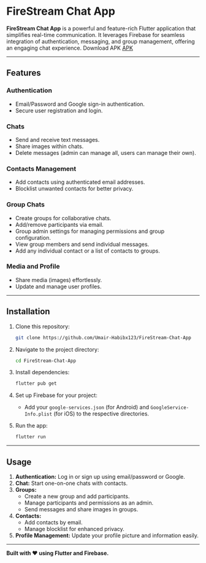 # FireStream Chat App

**FireStream Chat App** is a powerful and feature-rich Flutter application that simplifies real-time communication. It leverages Firebase for seamless integration of authentication, messaging, and group management, offering an engaging chat experience.
Download APK [APK](https://github.com/Umair-Habibx123/FireStream-Chat-App/raw/main/APK/firestream.apk)

---

## Features

### **Authentication**

- Email/Password and Google sign-in authentication.
- Secure user registration and login.

### **Chats**

- Send and receive text messages.
- Share images within chats.
- Delete messages (admin can manage all, users can manage their own).

### **Contacts Management**

- Add contacts using authenticated email addresses.
- Blocklist unwanted contacts for better privacy.

### **Group Chats**

- Create groups for collaborative chats.
- Add/remove participants via email.
- Group admin settings for managing permissions and group configuration.
- View group members and send individual messages.
- Add any individual contact or a list of contacts to groups.

### **Media and Profile**

- Share media (images) effortlessly.
- Update and manage user profiles.

---

## Installation

1. Clone this repository:

   ```bash
   git clone https://github.com/Umair-Habibx123/FireStream-Chat-App
   ```

2. Navigate to the project directory:

   ```bash
   cd FireStream-Chat-App
   ```

3. Install dependencies:

   ```bash
   flutter pub get
   ```

4. Set up Firebase for your project:

   - Add your `google-services.json` (for Android) and `GoogleService-Info.plist` (for iOS) to the respective directories.

5. Run the app:
   ```bash
   flutter run
   ```

---

## Usage

1. **Authentication:** Log in or sign up using email/password or Google.
2. **Chat:** Start one-on-one chats with contacts.
3. **Groups:**
   - Create a new group and add participants.
   - Manage participants and permissions as an admin.
   - Send messages and share images in groups.
4. **Contacts:**
   - Add contacts by email.
   - Manage blocklist for enhanced privacy.
5. **Profile Management:** Update your profile picture and information easily.

---

**Built with ❤️ using Flutter and Firebase.**
